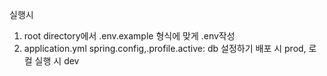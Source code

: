 실행시
1. root directory에서 .env.example 형식에 맞게 .env작성
2. application.yml spring.config,.profile.active:
   db 설정하기 배포 시 prod, 로컬 실행 시 dev
